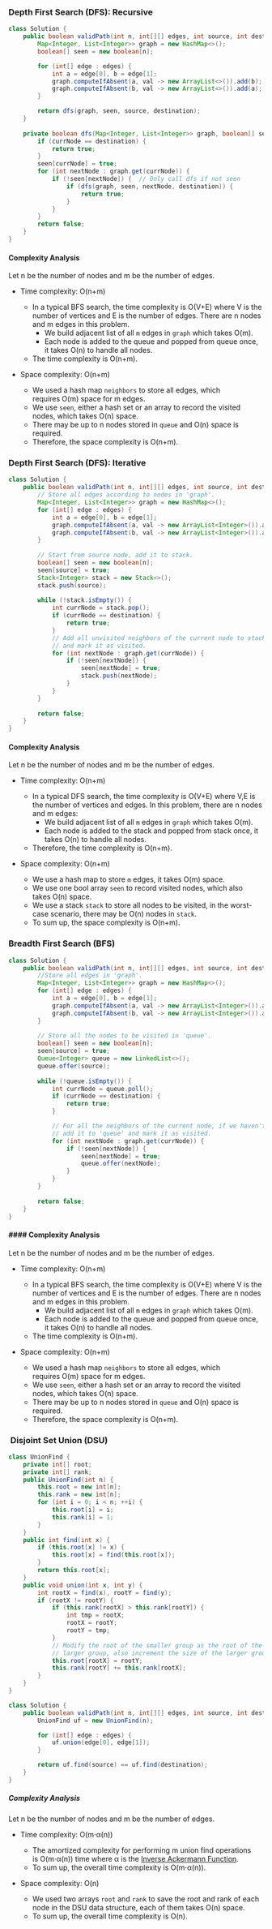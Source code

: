 ### Depth First Search (DFS): Recursive

```java
class Solution {
    public boolean validPath(int n, int[][] edges, int source, int destination) {
        Map<Integer, List<Integer>> graph = new HashMap<>();
        boolean[] seen = new boolean[n];

        for (int[] edge : edges) {
            int a = edge[0], b = edge[1];
            graph.computeIfAbsent(a, val -> new ArrayList<>()).add(b);
            graph.computeIfAbsent(b, val -> new ArrayList<>()).add(a);
        }

        return dfs(graph, seen, source, destination);
    }
    
    private boolean dfs(Map<Integer, List<Integer>> graph, boolean[] seen, int currNode, int destination) {
        if (currNode == destination) {
            return true;
        }
        seen[currNode] = true;
        for (int nextNode : graph.get(currNode)) {
            if (!seen[nextNode]) {  // Only call dfs if not seen
                if (dfs(graph, seen, nextNode, destination)) {
                    return true;
                }
            }
        }
        return false;
    }
}

```

#### Complexity Analysis

Let n be the number of nodes and m be the number of edges.

- Time complexity: O(n+m)
    
    - In a typical BFS search, the time complexity is O(V+E) where V is the number of vertices and E is the number of edges. There are n nodes and m edges in this problem.
        - We build adjacent list of all `m` edges in `graph` which takes O(m).
        - Each node is added to the queue and popped from queue once, it takes O(n) to handle all nodes.
    - The time complexity is O(n+m).
- Space complexity: O(n+m)
    
    - We used a hash map `neighbors` to store all edges, which requires O(m) space for m edges.
    - We use `seen`, either a hash set or an array to record the visited nodes, which takes O(n) space.
    - There may be up to n nodes stored in `queue` and O(n) space is required.
    - Therefore, the space complexity is O(n+m).


### Depth First Search (DFS): Iterative
```java
class Solution {
    public boolean validPath(int n, int[][] edges, int source, int destination) {
        // Store all edges according to nodes in 'graph'.
        Map<Integer, List<Integer>> graph = new HashMap<>();
        for (int[] edge : edges) {
            int a = edge[0], b = edge[1];
            graph.computeIfAbsent(a, val -> new ArrayList<Integer>()).add(b);
            graph.computeIfAbsent(b, val -> new ArrayList<Integer>()).add(a);
        }
        
        // Start from source node, add it to stack.
        boolean[] seen = new boolean[n];
        seen[source] = true;
        Stack<Integer> stack = new Stack<>();
        stack.push(source);
        
        while (!stack.isEmpty()) {
            int currNode = stack.pop();
            if (currNode == destination) {
                return true;
            }
            // Add all unvisited neighbors of the current node to stack'
            // and mark it as visited.
            for (int nextNode : graph.get(currNode)) {
                if (!seen[nextNode]) {
                    seen[nextNode] = true;
                    stack.push(nextNode);
                }
            }
        }
        
        return false; 
    }
}
```

#### Complexity Analysis

Let n be the number of nodes and m be the number of edges.

- Time complexity: O(n+m)
    
    - In a typical DFS search, the time complexity is O(V+E) where V,E is the number of vertices and edges. In this problem, there are n nodes and m edges:
        - We build adjacent list of all `m` edges in `graph` which takes O(m).
        - Each node is added to the stack and popped from stack once, it takes O(n) to handle all nodes.
    - Therefore, the time complexity is O(n+m).
- Space complexity: O(n+m)
    
    - We use a hash map to store `m` edges, it takes O(m) space.
    - We use one bool array `seen` to record visited nodes, which also takes O(n) space.
    - We use a stack `stack` to store all nodes to be visited, in the worst-case scenario, there may be O(n) nodes in `stack`.
    - To sum up, the space complexity is O(n+m).




### Breadth First Search (BFS)
```java
class Solution {
    public boolean validPath(int n, int[][] edges, int source, int destination) {
        //Store all edges in 'graph'.
        Map<Integer, List<Integer>> graph = new HashMap<>();
        for (int[] edge : edges) {
            int a = edge[0], b = edge[1];
            graph.computeIfAbsent(a, val -> new ArrayList<Integer>()).add(b);
            graph.computeIfAbsent(b, val -> new ArrayList<Integer>()).add(a);
        }
        
        // Store all the nodes to be visited in 'queue'.
        boolean[] seen = new boolean[n];
        seen[source] = true;
        Queue<Integer> queue = new LinkedList<>();
        queue.offer(source);
        
        while (!queue.isEmpty()) {
            int currNode = queue.poll();
            if (currNode == destination) {
                return true; 
            }

            // For all the neighbors of the current node, if we haven't visit it before,            
            // add it to 'queue' and mark it as visited.
            for (int nextNode : graph.get(currNode)) {
                if (!seen[nextNode]) {
                    seen[nextNode] = true;
                    queue.offer(nextNode);
                }
            }
        }
        
        return false;
    }
}
```

#### #### Complexity Analysis

Let n be the number of nodes and m be the number of edges.

- Time complexity: O(n+m)
    
    - In a typical BFS search, the time complexity is O(V+E) where V is the number of vertices and E is the number of edges. There are n nodes and m edges in this problem.
        - We build adjacent list of all `m` edges in `graph` which takes O(m).
        - Each node is added to the queue and popped from queue once, it takes O(n) to handle all nodes.
    - The time complexity is O(n+m).
- Space complexity: O(n+m)
    
    - We used a hash map `neighbors` to store all edges, which requires O(m) space for m edges.
    - We use `seen`, either a hash set or an array to record the visited nodes, which takes O(n) space.
    - There may be up to n nodes stored in `queue` and O(n) space is required.
    - Therefore, the space complexity is O(n+m).



###  Disjoint Set Union (DSU)
```java
class UnionFind {
    private int[] root;
    private int[] rank;
    public UnionFind(int n) {
        this.root = new int[n];
        this.rank = new int[n];
        for (int i = 0; i < n; ++i) {
            this.root[i] = i;
            this.rank[i] = 1;
        }
    }   
    public int find(int x) {
        if (this.root[x] != x) {
            this.root[x] = find(this.root[x]);
        }
        return this.root[x];
    }
    public void union(int x, int y) {
        int rootX = find(x), rootY = find(y);
        if (rootX != rootY) {
            if (this.rank[rootX] > this.rank[rootY]) {
                int tmp = rootX;
                rootX = rootY;
                rootY = tmp;
            }
            // Modify the root of the smaller group as the root of the
            // larger group, also increment the size of the larger group.
            this.root[rootX] = rootY;
            this.rank[rootY] += this.rank[rootX];
        }
    }
}

class Solution {
    public boolean validPath(int n, int[][] edges, int source, int destination) {
        UnionFind uf = new UnionFind(n);

        for (int[] edge : edges) {
            uf.union(edge[0], edge[1]);
        }

        return uf.find(source) == uf.find(destination);
    }
}
```

##### Complexity Analysis

Let n be the number of nodes and m be the number of edges.

- Time complexity: O(m⋅α(n))
    
    - The amortized complexity for performing m union find operations is O(m⋅α(n)) time where α is the [Inverse Ackermann Function](https://en.wikipedia.org/wiki/Ackermann_function#Inverse).
    - To sum up, the overall time complexity is O(m⋅α(n)).
- Space complexity: O(n)
    
    - We used two arrays `root` and `rank` to save the root and rank of each node in the DSU data structure, each of them takes O(n) space.
    - To sum up, the overall time complexity is O(n).